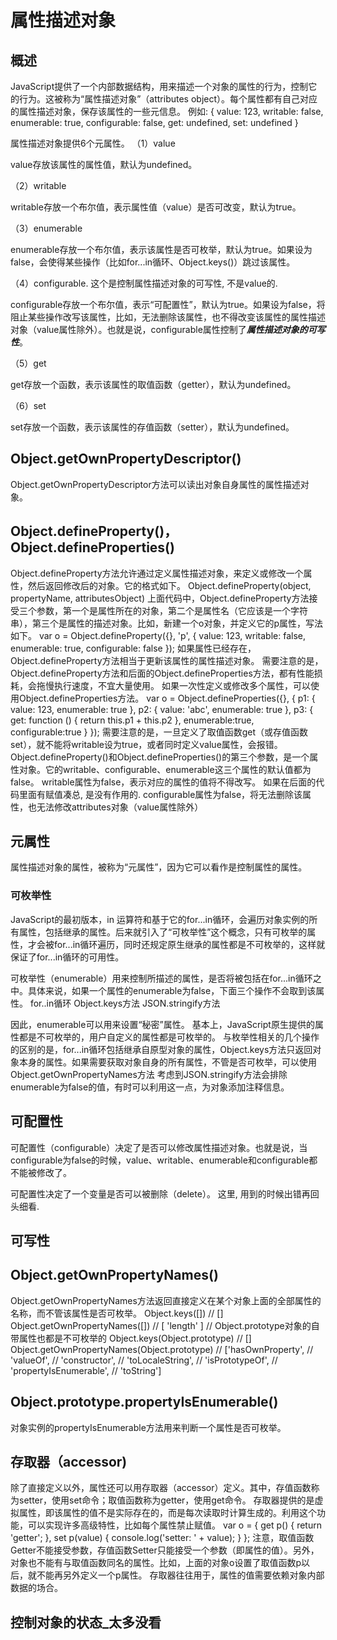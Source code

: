 # 属性描述对象
## 概述
JavaScript提供了一个内部数据结构，用来描述一个对象的属性的行为，控制它的行为。这被称为“属性描述对象”（attributes object）。每个属性都有自己对应的属性描述对象，保存该属性的一些元信息。
例如: 
{
  value: 123,
  writable: false,
  enumerable: true,
  configurable: false,
  get: undefined,
  set: undefined
}

属性描述对象提供6个元属性。
（1）value

value存放该属性的属性值，默认为undefined。

（2）writable

writable存放一个布尔值，表示属性值（value）是否可改变，默认为true。

（3）enumerable

enumerable存放一个布尔值，表示该属性是否可枚举，默认为true。如果设为false，会使得某些操作（比如for...in循环、Object.keys()）跳过该属性。

（4）configurable. 这个是控制属性描述对象的可写性, 不是value的. 

configurable存放一个布尔值，表示“可配置性”，默认为true。如果设为false，将阻止某些操作改写该属性，比如，无法删除该属性，也不得改变该属性的属性描述对象（value属性除外）。也就是说，configurable属性控制了***属性描述对象的可写性***。

（5）get

get存放一个函数，表示该属性的取值函数（getter），默认为undefined。

（6）set

set存放一个函数，表示该属性的存值函数（setter），默认为undefined。

## Object.getOwnPropertyDescriptor()
Object.getOwnPropertyDescriptor方法可以读出对象自身属性的属性描述对象。

## Object.defineProperty()，Object.defineProperties()
Object.defineProperty方法允许通过定义属性描述对象，来定义或修改一个属性，然后返回修改后的对象。它的格式如下。
Object.defineProperty(object, propertyName, attributesObject)
上面代码中，Object.defineProperty方法接受三个参数，第一个是属性所在的对象，第二个是属性名（它应该是一个字符串），第三个是属性的描述对象。比如，新建一个o对象，并定义它的p属性，写法如下。
var o = Object.defineProperty({}, 'p', {
  value: 123,
  writable: false,
  enumerable: true,
  configurable: false
});
如果属性已经存在，Object.defineProperty方法相当于更新该属性的属性描述对象。
需要注意的是，Object.defineProperty方法和后面的Object.defineProperties方法，都有性能损耗，会拖慢执行速度，不宜大量使用。
如果一次性定义或修改多个属性，可以使用Object.defineProperties方法。
var o = Object.defineProperties({}, {
  p1: { value: 123, enumerable: true },
  p2: { value: 'abc', enumerable: true },
  p3: { get: function () { return this.p1 + this.p2 },
    enumerable:true,
    configurable:true
  }
});
需要注意的是，一旦定义了取值函数get（或存值函数set），就不能将writable设为true，或者同时定义value属性，会报错。
Object.defineProperty()和Object.defineProperties()的第三个参数，是一个属性对象。它的writable、configurable、enumerable这三个属性的默认值都为false。
writable属性为false，表示对应的属性的值将不得改写。
如果在后面的代码里面有赋值凑总, 是没有作用的. 
configurable属性为false，将无法删除该属性，也无法修改attributes对象（value属性除外）

## 元属性 
属性描述对象的属性，被称为“元属性”，因为它可以看作是控制属性的属性。
### 可枚举性
JavaScript的最初版本，in 运算符和基于它的for...in循环，会遍历对象实例的所有属性，包括继承的属性。后来就引入了“可枚举性”这个概念，只有可枚举的属性，才会被for...in循环遍历，同时还规定原生继承的属性都是不可枚举的，这样就保证了for...in循环的可用性。

可枚举性（enumerable）用来控制所描述的属性，是否将被包括在for...in循环之中。具体来说，如果一个属性的enumerable为false，下面三个操作不会取到该属性。
for..in循环
Object.keys方法
JSON.stringify方法

因此，enumerable可以用来设置“秘密”属性。
基本上，JavaScript原生提供的属性都是不可枚举的，用户自定义的属性都是可枚举的。
与枚举性相关的几个操作的区别的是，for...in循环包括继承自原型对象的属性，Object.keys方法只返回对象本身的属性。如果需要获取对象自身的所有属性，不管是否可枚举，可以使用Object.getOwnPropertyNames方法
考虑到JSON.stringify方法会排除enumerable为false的值，有时可以利用这一点，为对象添加注释信息。

## 可配置性
可配置性（configurable）决定了是否可以修改属性描述对象。也就是说，当configurable为false的时候，value、writable、enumerable和configurable都不能被修改了。

可配置性决定了一个变量是否可以被删除（delete）。
这里, 用到的时候出错再回头细看. 

## 可写性

## Object.getOwnPropertyNames()
Object.getOwnPropertyNames方法返回直接定义在某个对象上面的全部属性的名称，而不管该属性是否可枚举。
Object.keys([]) // []
Object.getOwnPropertyNames([]) // [ 'length' ]
// Object.prototype对象的自带属性也都是不可枚举的
Object.keys(Object.prototype) // []
Object.getOwnPropertyNames(Object.prototype)
// ['hasOwnProperty',
//  'valueOf',
//  'constructor',
//  'toLocaleString',
//  'isPrototypeOf',
//  'propertyIsEnumerable',
//  'toString']

## Object.prototype.propertyIsEnumerable()
对象实例的propertyIsEnumerable方法用来判断一个属性是否可枚举。

## 存取器（accessor)
除了直接定义以外，属性还可以用存取器（accessor）定义。其中，存值函数称为setter，使用set命令；取值函数称为getter，使用get命令。
存取器提供的是虚拟属性，即该属性的值不是实际存在的，而是每次读取时计算生成的。利用这个功能，可以实现许多高级特性，比如每个属性禁止赋值。
var o = {
  get p() {
    return 'getter';
  },
  set p(value) {
    console.log('setter: ' + value);
  }
};
注意，取值函数Getter不能接受参数，存值函数Setter只能接受一个参数（即属性的值）。另外，对象也不能有与取值函数同名的属性。比如，上面的对象o设置了取值函数p以后，就不能再另外定义一个p属性。
存取器往往用于，属性的值需要依赖对象内部数据的场合。

## 控制对象的状态_太多没看


































































